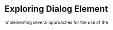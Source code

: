 # Exploring Dialog Element

Implementing several approaches for the use of the <dialog> html
element, the goal was to get familiar with the element and it's api, as
well as explore possible options for no-js options for using it.

Overall the element is reasonable, and give a nicer, semantic tag for
a modal instead of a `<div aria_role="dialog"></div>`.

Positioning is tedious, based on margin sizes.
Animation is fine for displaying the modal, however it falls short on
closing the modal, as the browser is only concerned with the display
property and nothing else.

Without Javascript, you can achieve some modal-like functionality using
:target, :not, :has selectors, but I would not rely heavily on these for
complex operations. You could also use checkbox inputs and labels to
trigger the display for more stable control and without mangling the
browser history.

If building with progressive enhancement, the places I can see viable
use for <dialog> as a modal without the use of javascript are when
html is returned from the server and the open attribute is already
applied to the element <dialog open>. This then permits the dialog to be
closed with both <esc> keypress and using a form with method="dialog".

# Running Locally

1. Clone Repository
2. within directory run `npx live-server`

# Resources

[MDN Dialog](https://developer.mozilla.org/en-US/docs/Web/HTML/Element/dialog)
MDN  Reference page

[Adam Argyle](https://web.dev/articles/building/a-dialog-component)
A very good resource for making stylish dialogs

[Chris Coyer - 2019](https://css-tricks.com/some-hands-on-with-the-html-dialog-element/)
Old, but good introduction to it, link to polyfill

[Click Backdrop to Close](https://stackoverflow.com/questions/25864259/how-to-close-the-new-html-dialog-tag-by-clicking-on-its-backdrop)
How to close the dialog clicking on the backdrop

[Animate Out Dialog](https://codepen.io/geckotang/post/dialog-with-animation)
Old, but still valid, introduces adding a class to the dialog on close, and using `animationend` events to call `dialog.close()`

[Epic Easing](https://epiceasing.com)
Cubic Bezier generator with presets

[Creating an Accessible Modal Dialog](https://bitsofco.de/accessible-modal-dialog/)
Not related to <dialog> itself, but things to know when attempting to create a modal
